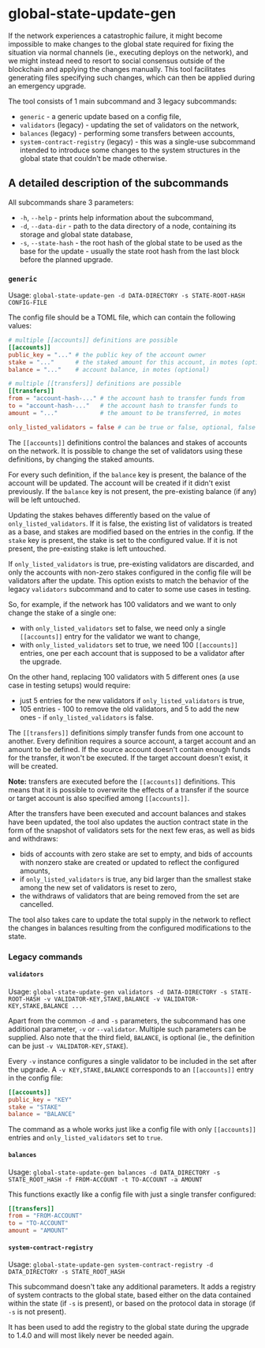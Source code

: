 # global-state-update-gen

If the network experiences a catastrophic failure, it might become impossible to make changes to the global state required for fixing the situation via normal channels (ie., executing deploys on the network), and we might instead need to resort to social consensus outside of the blockchain and applying the changes manually. This tool facilitates generating files specifying such changes, which can then be applied during an emergency upgrade.

The tool consists of 1 main subcommand and 3 legacy subcommands:
- `generic` - a generic update based on a config file,
- `validators` (legacy) - updating the set of validators on the network,
- `balances` (legacy) - performing some transfers between accounts,
- `system-contract-registry` (legacy) - this was a single-use subcommand intended to introduce some changes to the system structures in the global state that couldn't be made otherwise.

## A detailed description of the subcommands

All subcommands share 3 parameters:

- `-h`, `--help` - prints help information about the subcommand,
- `-d`, `--data-dir` - path to the data directory of a node, containing its storage and global state database,
- `-s`, `--state-hash` - the root hash of the global state to be used as the base for the update - usually the state root hash from the last block before the planned upgrade.

### `generic`

Usage: `global-state-update-gen -d DATA-DIRECTORY -s STATE-ROOT-HASH CONFIG-FILE`

The config file should be a TOML file, which can contain the following values:

```toml
# multiple [[accounts]] definitions are possible
[[accounts]]
public_key = "..." # the public key of the account owner
stake = "..."      # the staked amount for this account, in motes (optional)
balance = "..."    # account balance, in motes (optional)

# multiple [[transfers]] definitions are possible
[[transfers]]
from = "account-hash-..." # the account hash to transfer funds from
to = "account-hash-..."   # the account hash to transfer funds to
amount = "..."            # the amount to be transferred, in motes

only_listed_validators = false # can be true or false, optional, false if not present; more detailed description below
```

The `[[accounts]]` definitions control the balances and stakes of accounts on the network. It is possible to change the set of validators using these definitions, by changing the staked amounts.

For every such definition, if the `balance` key is present, the balance of the account will be updated. The account will be created if it didn't exist previously. If the `balance` key is not present, the pre-existing balance (if any) will be left untouched.

Updating the stakes behaves differently based on the value of `only_listed_validators`. If it is false, the existing list of validators is treated as a base, and stakes are modified based on the entries in the config. If the `stake` key is present, the stake is set to the configured value. If it is not present, the pre-existing stake is left untouched.

If `only_listed_validators` is true, pre-existing validators are discarded, and only the accounts with non-zero stakes configured in the config file will be validators after the update. This option exists to match the behavior of the legacy `validators` subcommand and to cater to some use cases in testing.

So, for example, if the network has 100 validators and we want to only change the stake of a single one:
- with `only_listed_validators` set to false, we need only a single `[[accounts]]` entry for the validator we want to change,
- with `only_listed_validators` set to true, we need 100 `[[accounts]]` entries, one per each account that is supposed to be a validator after the upgrade.

On the other hand, replacing 100 validators with 5 different ones (a use case in testing setups) would require:
- just 5 entries for the new validators if `only_listed_validators` is true,
- 105 entries - 100 to remove the old validators, and 5 to add the new ones - if `only_listed_validators` is false.

The `[[transfers]]` definitions simply transfer funds from one account to another. Every definition requires a source account, a target account and an amount to be defined. If the source account doesn't contain enough funds for the transfer, it won't be executed. If the target account doesn't exist, it will be created.

**Note:** transfers are executed before the `[[accounts]]` definitions. This means that it is possible to overwrite the effects of a transfer if the source or target account is also specified among `[[accounts]]`.

After the transfers have been executed and account balances and stakes have been updated, the tool also updates the auction contract state in the form of the snapshot of validators sets for the next few eras, as well as bids and withdraws:
- bids of accounts with zero stake are set to empty, and bids of accounts with nonzero stake are created or updated to reflect the configured amounts,
- if `only_listed_validators` is true, any bid larger than the smallest stake among the new set of validators is reset to zero,
- the withdraws of validators that are being removed from the set are cancelled.

The tool also takes care to update the total supply in the network to reflect the changes in balances resulting from the configured modifications to the state.

### Legacy commands

#### `validators`

Usage: `global-state-update-gen validators -d DATA-DIRECTORY -s STATE-ROOT-HASH -v VALIDATOR-KEY,STAKE,BALANCE -v VALIDATOR-KEY,STAKE,BALANCE ...`

Apart from the common `-d` and `-s` parameters, the subcommand has one additional parameter, `-v` or `--validator`. Multiple such parameters can be supplied. Also note that the third field, `BALANCE`, is optional (ie., the definition can be just `-v VALIDATOR-KEY,STAKE`).

Every `-v` instance configures a single validator to be included in the set after the upgrade. A `-v KEY,STAKE,BALANCE` corresponds to an `[[accounts]]` entry in the config file:

```toml
[[accounts]]
public_key = "KEY"
stake = "STAKE"
balance = "BALANCE"
```

The command as a whole works just like a config file with only `[[accounts]]` entries and `only_listed_validators` set to `true`.

#### `balances`

Usage: `global-state-update-gen balances -d DATA_DIRECTORY -s STATE_ROOT_HASH -f FROM-ACCOUNT -t TO-ACCOUNT -a AMOUNT`

This functions exactly like a config file with just a single transfer configured:

```toml
[[transfers]]
from = "FROM-ACCOUNT"
to = "TO-ACCOUNT"
amount = "AMOUNT"
```

#### `system-contract-registry`

Usage: `global-state-update-gen system-contract-registry -d DATA_DIRECTORY -s STATE_ROOT_HASH`

This subcommand doesn't take any additional parameters. It adds a registry of system contracts to the global state, based either on the data contained within the state (if `-s` is present), or based on the protocol data in storage (if `-s` is not present).

It has been used to add the registry to the global state during the upgrade to 1.4.0 and will most likely never be needed again.
